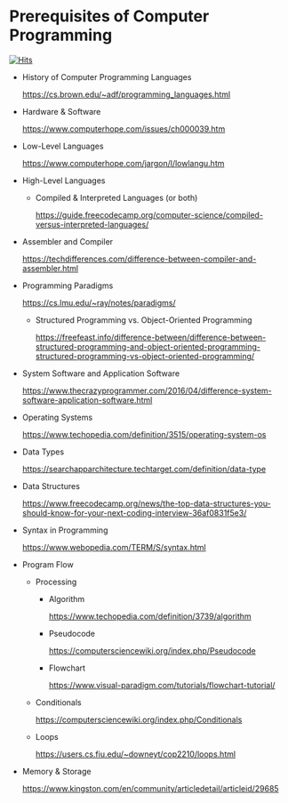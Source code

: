 # Prerequisites of Computer Programming
[![Hits](https://hits.seeyoufarm.com/api/count/incr/badge.svg?url=https%3A%2F%2Fgithub.com%2Fxdvrx1%2Fprerequisites-of-computer-programming&count_bg=%2379C83D&title_bg=%23555555&icon=&icon_color=%23E7E7E7&title=PAGE+VIEWS&edge_flat=false)](https://hits.seeyoufarm.com)

- History of Computer Programming Languages

	<https://cs.brown.edu/~adf/programming_languages.html>


- Hardware & Software

	<https://www.computerhope.com/issues/ch000039.htm>


- Low-Level Languages

	<https://www.computerhope.com/jargon/l/lowlangu.htm>	


- High-Level Languages  
	- Compiled & Interpreted Languages (or both)

		<https://guide.freecodecamp.org/computer-science/compiled-versus-interpreted-languages/>


- Assembler and Compiler

	<https://techdifferences.com/difference-between-compiler-and-assembler.html>


- Programming Paradigms
	
	<https://cs.lmu.edu/~ray/notes/paradigms/>


	- Structured Programming vs. Object-Oriented Programming
	
		<https://freefeast.info/difference-between/difference-between-structured-programming-and-object-oriented-programming-structured-programming-vs-object-oriented-programming/>


- System Software and Application Software

	<https://www.thecrazyprogrammer.com/2016/04/difference-system-software-application-software.html>


- Operating Systems

	<https://www.techopedia.com/definition/3515/operating-system-os>


- Data Types  
	
	<https://searchapparchitecture.techtarget.com/definition/data-type>


- Data Structures

	<https://www.freecodecamp.org/news/the-top-data-structures-you-should-know-for-your-next-coding-interview-36af0831f5e3/>


- Syntax in Programming

	<https://www.webopedia.com/TERM/S/syntax.html>


- Program Flow
	- Processing  	
		- Algorithm
		
			<https://www.techopedia.com/definition/3739/algorithm>
			
			
		- Pseudocode

			<https://computersciencewiki.org/index.php/Pseudocode>

	
		- Flowchart

			<https://www.visual-paradigm.com/tutorials/flowchart-tutorial/>
	
	
	- Conditionals
	
		<https://computersciencewiki.org/index.php/Conditionals>


	- Loops

		<https://users.cs.fiu.edu/~downeyt/cop2210/loops.html>


- Memory & Storage

	<https://www.kingston.com/en/community/articledetail/articleid/29685>
